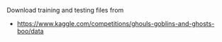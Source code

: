 Download training and testing files from 
- https://www.kaggle.com/competitions/ghouls-goblins-and-ghosts-boo/data
